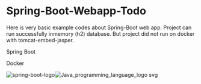 # Spring-Boot-Webapp-Todo

Here is very basic example codes about  Spring-Boot web app.
Project can run successfully inmemory (h2) database.
But project did not run on docker with tomcat-embed-jasper.

Spring Boot

Docker

![spring-boot-logo](https://user-images.githubusercontent.com/29164777/226198881-cc125d6b-825c-44c5-a4eb-3d56fc553a59.png)![Java_programming_language_logo svg](https://user-images.githubusercontent.com/29164777/226988158-00fbc44e-35a7-4181-ba3a-a48f5dba2370.png)
